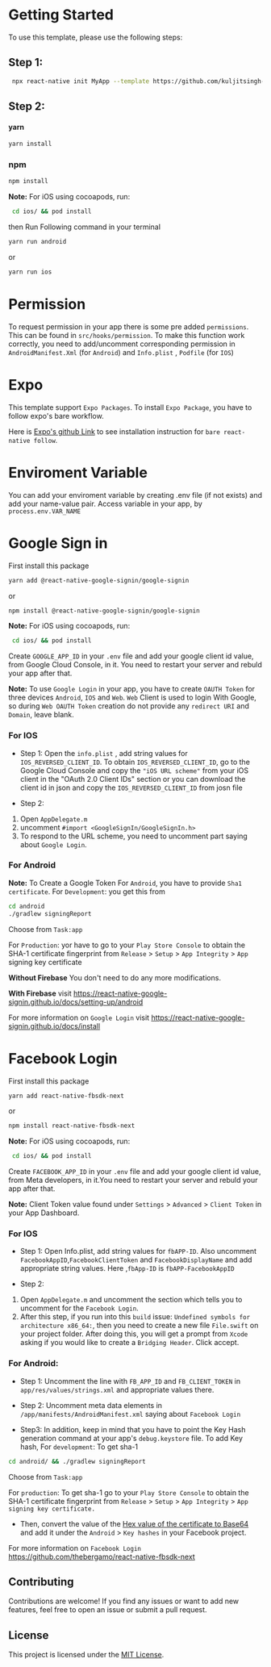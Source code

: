 
# Getting Started
 To use this template, please use the following steps:

 ## Step 1: 
 ```bash
  npx react-native init MyApp --template https://github.com/kuljitsingh-crypto/react-native-template
 ```

## Step 2: 
#### yarn

 ```bash
 yarn install
 ```

### npm 
 ```bash
 npm install
 ```

**Note:** For iOS using cocoapods, run:
```bash
 cd ios/ && pod install
```
then 
Run Following command in your terminal
```bash
yarn run android
```
or 

```bash
yarn run ios
```

# Permission

To request permission in your app there is some pre added `permissions`. This can be found in `src/hooks/permission`. To make this function work correctly, you need to add/uncomment corresponding permission in `AndroidManifest.Xml` (for `Android`) and `Info.plist` , `Podfile` (for `IOS`)

# Expo
This template support `Expo Packages`. To install  `Expo Package`, you have to follow expo's bare workflow.

Here is [Expo's github Link](https://github.com/expo/expo/tree/sdk-51/packages) to see installation instruction for `bare react-native follow`.


# Enviroment Variable

You can add your enviroment variable by creating .env file (if not exists) and add your name-value pair.
Access variable in your app, by `process.env.VAR_NAME`

# Google Sign in

First install this package 
```bash
yarn add @react-native-google-signin/google-signin
```

or 

```bash
npm install @react-native-google-signin/google-signin
```

**Note:** For iOS using cocoapods, run:
```bash
 cd ios/ && pod install
```

Create `GOOGLE_APP_ID` in your `.env` file and add your google client id value, from Google Cloud Console, in it. You need to restart your server and rebuld your app after that.

**Note:** To use `Google Login` in your app, you have to create `OAUTH Token` for three devices `Android`, `IOS` and `Web`.
`Web` Client is used to login With Google, so during `Web OAUTH Token` creation do not provide any `redirect URI` and `Domain`, leave blank. 


### For IOS

* Step 1:  Open the `info.plist` , add string values  for `IOS_REVERSED_CLIENT_ID`. To obtain `IOS_REVERSED_CLIENT_ID`, go to the Google Cloud Console and copy the `"iOS URL scheme"` from your iOS client in the "OAuth 2.0 Client IDs" section or you can download the client id in  json and copy the `IOS_REVERSED_CLIENT_ID` from josn file


* Step 2:
1. Open `AppDelegate.m`
2. uncomment `#import <GoogleSignIn/GoogleSignIn.h>`
3. To  respond to the URL scheme, you need to uncomment part saying  about `Google Login`.


### For Android

**Note:** To Create a Google Token For `Android`, you have to provide `Sha1  certificate`. 
For `Development`:  you get this from 
```bash
cd android
./gradlew signingReport
```
Choose from `Task:app`

For `Production`: yor have to go to your `Play Store Console` to obtain the SHA-1 certificate fingerprint from `Release` > `Setup` > `App Integrity` > `App` signing key certificate


**Without Firebase** 
You don't need to do any more modifications.

**With Firebase**
visit https://react-native-google-signin.github.io/docs/setting-up/android

For more information on `Google Login` visit https://react-native-google-signin.github.io/docs/install



# Facebook Login

First install this package 
```bash
yarn add react-native-fbsdk-next
```

or 

```bash
npm install react-native-fbsdk-next
```

**Note:** For iOS using cocoapods, run:
```bash
 cd ios/ && pod install
```


Create `FACEBOOK_APP_ID` in your `.env` file and add your google client id value, from Meta developers, in it.You need to restart your server and rebuld your app after that. 

**Note:** Client Token value found under `Settings` > `Advanced` > `Client Token` in your App Dashboard. 


### For IOS

* Step 1: Open Info.plist, add string values  for `fbAPP-ID`. Also uncomment `FacebookAppID`,`FacebookClientToken`  and `FacebookDisplayName` and add appropriate string values. Here ,`fbApp-ID` is  `fbAPP-FacebookAppID`


* Step 2: 
1. Open `AppDelegate.m` and uncomment the section which tells you to uncomment for the `Facebook Login`.
2. After this step, if you run into this `build` issue: `Undefined symbols for architecture x86_64:`, then you need to create a new file `File.swift` on your project folder. After doing this, you will get a prompt from `Xcode` asking if you would like to create a `Bridging Header`. Click accept.



### For Android:

* Step 1: Uncomment the line with `FB_APP_ID` and `FB_CLIENT_TOKEN` in `app/res/values/strings.xml` and appropriate values there.

* Step 2: Uncomment meta data elements in  `/app/manifests/AndroidManifest.xml` saying about `Facebook Login`

* Step3: In addition, keep in mind that you have to point the Key Hash generation command at your app's `debug.keystore` file.  To add Key hash, 
For `development`: To get sha-1 
```bash
cd android/ && ./gradlew signingReport
```
Choose from `Task:app`

For `production`: To get sha-1 go to your `Play Store Console` to obtain the SHA-1 certificate fingerprint from `Release` > `Setup` > `App Integrity` > `App signing key certificate.`

 * Then, convert the value of the [Hex value of the certificate to Base64](https://base64.guru/converter/encode/hex) and add it under the `Android` > `Key hashes` in your Facebook project.


For more information on `Facebook Login` https://github.com/thebergamo/react-native-fbsdk-next


## Contributing

Contributions are welcome! If you find any issues or want to add new features, feel free to open an issue or submit a pull request.

## License

This project is licensed under the [MIT License](LICENSE).
